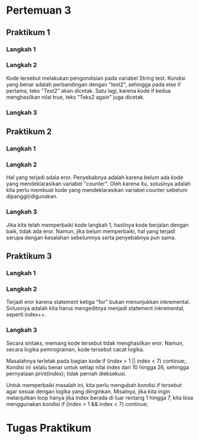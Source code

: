 # Pertemuan 3

## Praktikum 1
### Langkah 1

### Langkah 2
Kode tersebut melakukan pengondisian pada variabel String test. Kondisi yang benar adalah perbandingan dengan "test2", sehingga pada else if pertama, teks "Test2" akan dicetak. Satu lagi, karena kode if kedua menghasilkan nilai true, teks "Teks2 again" juga dicetak.

### Langkah 3
## Praktikum 2
### Langkah 1

### Langkah 2
Hal yang terjadi adala eror. Penyebabnya adalah karena belum ada kode yang mendeklarasikan variabel "counter". Oleh karena itu, solusinya adalah kita perlu membuat kode yang mendeklarasikan variabel counter sebelum dipanggil/digunakan.

### Langkah 3
Jika kita telah memperbaiki kode langkah 1, hasilnya kode berjalan dengan baik, tidak ada eror. Namun, jika belum memperbaiki, hal yang terjadi serupa dengan kesalahan sebelumnya serta penyebabnya pun sama.

## Praktikum 3

### Langkah 1

### Langkah 2
Terjadi eror karena statement ketiga "for" bukan menunjukkan inkremental. Solusinya adalah kita harus mengeditnya menjadi statement inkremental, seperti index++.

### Langkah 3
Secara sintaks, memang kode tersebut tidak menghasilkan eror. Namun, secara logika pemrograman, kode tersebut cacat logika.

Masalahnya terletak pada bagian kode if (index > 1 || index < 7) continue;. Kondisi ini selalu benar untuk setiap nilai index dari 10 hingga 26, sehingga pernyataan print(index); tidak pernah dieksekusi.

Untuk memperbaiki masalah ini, kita perlu mengubah kondisi if tersebut agar sesuai dengan logika yang diinginkan. Misalnya, jika kita ingin melanjutkan loop hanya jika index berada di luar rentang 1 hingga 7, kita bisa menggunakan kondisi if (index > 1 && index < 7) continue;

# Tugas Praktikum
